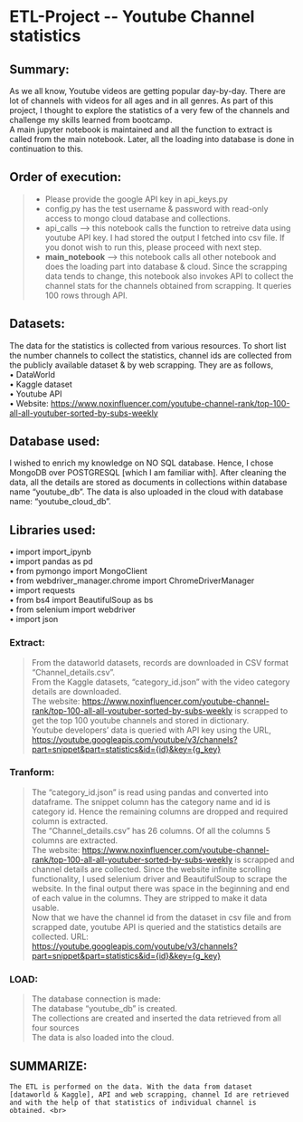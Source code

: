 # ETL-Project -- Youtube Channel statistics
## Summary:
As we all know, Youtube videos are getting popular day-by-day. There are lot of channels with videos for all ages and in all genres. As part of this project, I thought to explore the statistics of a very few of the channels and challenge my skills learned from bootcamp.<br>
A main jupyter notebook is maintained and all the function to extract is called from the main notebook. Later, all the loading into database is done in continuation to this.<br>

## Order of execution:
> - Please provide the google API key in api_keys.py <br>
> - config.py has the test username & password with read-only access to mongo cloud database and collections.<br>
> - api_calls --> this notebook calls the function to retreive data using youtube API key. I had stored the output I fetched into csv file. If you donot wish to run this, please proceed with next step.
> - <strong> main_notebook</strong> --> this notebook calls all other notebook and does the loading part into database & cloud. Since the scrapping data tends to change, this notebook also invokes API to collect the channel stats for the channels obtained from scrapping. It queries 100 rows through API.

## Datasets:
The data for the statistics is collected from various resources. To short list the number channels to collect the statistics, channel ids are collected from the publicly available dataset & by web scrapping. They are as follows,<br>
•	DataWorld<br>
•	Kaggle dataset<br> 
•	Youtube API<br>
•	Website: https://www.noxinfluencer.com/youtube-channel-rank/top-100-all-all-youtuber-sorted-by-subs-weekly<br>

## Database used: 
I wished to enrich my knowledge on NO SQL database. Hence, I chose MongoDB over POSTGRESQL [which I am familiar with]. After cleaning the data, all the details are stored as documents in collections within database name “youtube_db”. The data is also uploaded in the cloud with database name: “youtube_cloud_db”.<br>

## Libraries used:
•	import import_ipynb<br>
•	import pandas as pd<br>
•	from pymongo import MongoClient<br>
•	from webdriver_manager.chrome import ChromeDriverManager<br>
•	import requests<br>
•	from bs4 import BeautifulSoup as bs<br>
•	from selenium import webdriver<br>
•	import json<br>

### Extract:
> From the dataworld datasets, records are downloaded in CSV format “Channel_details.csv”. <br>
>	From the Kaggle datasets, “category_id.json” with the video category details are downloaded.<br>
>	The website: https://www.noxinfluencer.com/youtube-channel-rank/top-100-all-all-youtuber-sorted-by-subs-weekly is scrapped to get the top 100 youtube channels and stored in dictionary.<br>
>	Youtube developers’ data is queried with API key using the URL,<br>
https://youtube.googleapis.com/youtube/v3/channels?part=snippet&part=statistics&id={id}&key={g_key}<br>
### Tranform:
> The “category_id.json” is read using pandas and converted into dataframe. The snippet column has the category name and id is category id. Hence the remaining columns are dropped and required column is extracted.<br>
> The “Channel_details.csv” has 26 columns. Of all the columns 5 columns are extracted.<br>
> The website: https://www.noxinfluencer.com/youtube-channel-rank/top-100-all-all-youtuber-sorted-by-subs-weekly is scrapped and channel details are collected. Since the website infinite scrolling functionality, I used selenium driver and BeautifulSoup to scrape the website. In the final output there was space in the beginning and end of each value in the columns. They are stripped to make it data usable.<br>
> Now that we have the channel id from the dataset in csv file and from scrapped date, youtube API is queried and the statistics details are collected.
URL: https://youtube.googleapis.com/youtube/v3/channels?part=snippet&part=statistics&id={id}&key={g_key}<br>
### LOAD:
> The database connection is made:    <br>
> The database “youtube_db” is created.<br>
> The collections are created and inserted the data retrieved from all four sources<br>
> The data is also loaded into the cloud. <br>

## SUMMARIZE:
	The ETL is performed on the data. With the data from dataset [dataworld & Kaggle], API and web scrapping, channel Id are retrieved and with the help of that statistics of individual channel is obtained. <br>
	


